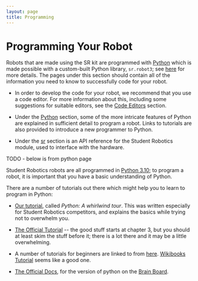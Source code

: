 ```yaml
---
layout: page
title: Programming
---
```


Programming Your Robot
======================

Robots that are made using the SR kit are programmed with [Python](/docs/programming/python/) which is made possible with a custom-built Python library, `sr.robot3`; see [here](/docs/programming/sr/) for more details. The pages under this section should contain all of the information you need to know to successfully code for your robot.

* In order to develop the code for your robot, we recommend that you use a code
  editor. For more information about this, including some suggestions for
  suitable editors, see the [Code Editors](/docs/programming/editors/) section.

* Under the [Python](/docs/programming/python/) section, some of the more intricate features of Python are explained in sufficient detail to program a robot. Links to tutorials are also provided to introduce a new programmer to Python.

* Under the [sr](/docs/programming/sr/) section is an API reference for the Student Robotics module, used to interface with the hardware.



TODO - below is from python page

Student Robotics robots are all programmed in [Python 3.10](https://www.python.org);
to program a robot, it is important that you have a basic understanding of Python.

There are a number of tutorials out there which might help you to learn to program in Python:

* [Our tutorial](/docs/tutorials/python), called _Python: A whirlwind tour_.
    This was written especially for Student Robotics competitors,
    and explains the basics while trying not to overwhelm you.

* [The Official Tutorial](https://docs.python.org/3.10/tutorial/) -- the good stuff starts at chapter 3,
    but you should at least skim the stuff before it;
    there is a lot there and it may be a little overwhelming.

* A number of tutorials for beginners are linked to from [here](https://wiki.python.org/moin/BeginnersGuide/NonProgrammers).
    [Wikibooks Tutorial](https://en.wikibooks.org/wiki/Non-Programmer%27s_Tutorial_for_Python_3) seems like a good one.

* [The Official Docs](https://docs.python.org/3.10/), for the version of python on the [Brain Board](/docs/kit/brain_board).

